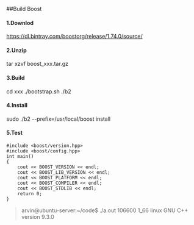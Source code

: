 <!--
 * @Source: 
 * @Author: Arvin Huang
 * @Date: 2020-10-18 12:48:21
-->

##Build Boost 

#### 1.Downlod
https://dl.bintray.com/boostorg/release/1.74.0/source/
#### 2.Unzip
tar xzvf boost_xxx.tar.gz

#### 3.Build
cd xxx 
./bootstrap.sh 
./b2

#### 4.Install
sudo ./b2 --prefix=/usr/local/boost install

#### 5.Test
```
#include <boost/version.hpp> 
#include <boost/config.hpp>  
int main()
{
    cout << BOOST_VERSION << endl; 
    cout << BOOST_LIB_VERSION << endl; 
    cout << BOOST_PLATFORM << endl; 
    cout << BOOST_COMPILER << endl; 
    cout << BOOST_STDLIB << endl;  
    return 0;
}
```

>arvin@ubuntu-server:~/code$ ./a.out
106600
1_66
linux
GNU C++ version 9.3.0





